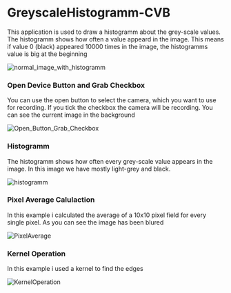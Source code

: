 # GreyscaleHistogramm-CVB
This application is used to draw a histogramm about the grey-scale values. The histogramm shows how often a value appeard in the image. This means if value 0 (black) appeared 10000 times in the image, the histogramms value is big at the beginning <br/>

![normal_image_with_histogramm](https://user-images.githubusercontent.com/36839962/62157411-66abe980-b30d-11e9-89c4-7a81f38c076f.PNG)

### Open Device Button and Grab Checkbox
You can use the open button to select the camera, which you want to use for recording. If you tick the checkbox the camera will be recording. You can see the current image in the background

![Open_Button_Grab_Checkbox](https://user-images.githubusercontent.com/36839962/62157434-74fa0580-b30d-11e9-9946-7dae3b38f519.PNG)

### Histogramm
The histogramm shows how often every grey-scale value appears in the image. In this image we have mostly light-grey and black.

![histogramm](https://user-images.githubusercontent.com/36839962/62157388-598efa80-b30d-11e9-96d3-8411187e776c.PNG)

### Pixel Average Calulaction
In this example i calculated the average of a 10x10 pixel field for every single pixel. As you can see the image has been blured

![PixelAverage](https://user-images.githubusercontent.com/36839962/62157469-85aa7b80-b30d-11e9-9152-82b955fb3ce5.PNG)

### Kernel Operation
In this example i used a kernel to find the edges

![KernelOperation](https://user-images.githubusercontent.com/36839962/62157493-92c76a80-b30d-11e9-8efc-828a20f6c8d4.PNG)

